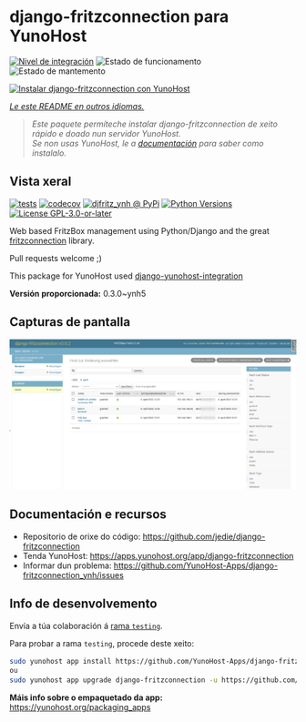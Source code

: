 <!--
NOTA: Este README foi creado automáticamente por <https://github.com/YunoHost/apps/tree/master/tools/readme_generator>
NON debe editarse manualmente.
-->

# django-fritzconnection para YunoHost

[![Nivel de integración](https://dash.yunohost.org/integration/django-fritzconnection.svg)](https://ci-apps.yunohost.org/ci/apps/django-fritzconnection/) ![Estado de funcionamento](https://ci-apps.yunohost.org/ci/badges/django-fritzconnection.status.svg) ![Estado de mantemento](https://ci-apps.yunohost.org/ci/badges/django-fritzconnection.maintain.svg)

[![Instalar django-fritzconnection con YunoHost](https://install-app.yunohost.org/install-with-yunohost.svg)](https://install-app.yunohost.org/?app=django-fritzconnection)

*[Le este README en outros idiomas.](./ALL_README.md)*

> *Este paquete permíteche instalar django-fritzconnection de xeito rápido e doado nun servidor YunoHost.*  
> *Se non usas YunoHost, le a [documentación](https://yunohost.org/install) para saber como instalalo.*

## Vista xeral

[![tests](https://github.com/YunoHost-Apps/django-fritzconnection_ynh/actions/workflows/tests.yml/badge.svg?branch=main)](https://github.com/YunoHost-Apps/django-fritzconnection_ynh/actions/workflows/tests.yml)
[![codecov](https://codecov.io/github/jedie/djfritz_ynh/branch/main/graph/badge.svg)](https://app.codecov.io/github/jedie/djfritz_ynh)
[![djfritz_ynh @ PyPi](https://img.shields.io/pypi/v/djfritz_ynh?label=djfritz_ynh%20%40%20PyPi)](https://pypi.org/project/djfritz_ynh/)
[![Python Versions](https://img.shields.io/pypi/pyversions/djfritz_ynh)](https://github.com/YunoHost-Apps/django-fritzconnection_ynh/blob/main/pyproject.toml)
[![License GPL-3.0-or-later](https://img.shields.io/pypi/l/djfritz_ynh)](https://github.com/YunoHost-Apps/django-fritzconnection_ynh/blob/main/LICENSE)

Web based FritzBox management using Python/Django and the great [fritzconnection](https://github.com/kbr/fritzconnection) library.

Pull requests welcome ;)

This package for YunoHost used [django-yunohost-integration](https://github.com/YunoHost-Apps/django_yunohost_integration)


**Versión proporcionada:** 0.3.0~ynh5

## Capturas de pantalla

![Captura de pantalla de django-fritzconnection](./doc/screenshots/screenshot.png)

## Documentación e recursos

- Repositorio de orixe do código: <https://github.com/jedie/django-fritzconnection>
- Tenda YunoHost: <https://apps.yunohost.org/app/django-fritzconnection>
- Informar dun problema: <https://github.com/YunoHost-Apps/django-fritzconnection_ynh/issues>

## Info de desenvolvemento

Envía a túa colaboración á [rama `testing`](https://github.com/YunoHost-Apps/django-fritzconnection_ynh/tree/testing).

Para probar a rama `testing`, procede deste xeito:

```bash
sudo yunohost app install https://github.com/YunoHost-Apps/django-fritzconnection_ynh/tree/testing --debug
ou
sudo yunohost app upgrade django-fritzconnection -u https://github.com/YunoHost-Apps/django-fritzconnection_ynh/tree/testing --debug
```

**Máis info sobre o empaquetado da app:** <https://yunohost.org/packaging_apps>
